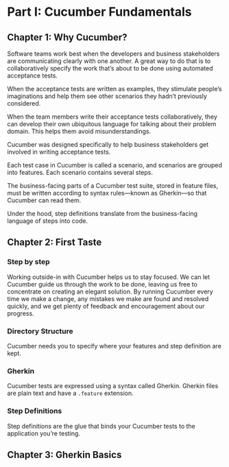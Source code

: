# Part I: Cucumber Fundamentals

## Chapter 1: Why Cucumber?

Software teams work best when the developers and business stakeholders are communicating clearly with one another. A great way to do that is to collaboratively specify the work that’s about to be done using automated acceptance tests.

When the acceptance tests are written as examples, they stimulate people’s imaginations and help them see other scenarios they hadn’t previously considered.

When the team members write their acceptance tests collaboratively, they can develop their own ubiquitous language for talking about their problem domain. This helps them avoid misunderstandings.

Cucumber was designed specifically to help business stakeholders get involved in writing acceptance tests.

Each test case in Cucumber is called a scenario, and scenarios are grouped into features. Each scenario contains several steps.

The business-facing parts of a Cucumber test suite, stored in feature files, must be written according to syntax rules—known as Gherkin—so that Cucumber can read them.

Under the hood, step definitions translate from the business-facing language of steps into code.

## Chapter 2: First Taste

### Step by step

Working outside-in with Cucumber helps us to stay focused. We can let Cucumber guide us through the work to be done, leaving us free to concentrate on creating an elegant solution. By running Cucumber every time we make a change, any mistakes we make are found and resolved quickly, and we get plenty of feedback and encouragement about our progress.

### Directory Structure

Cucumber needs you to specify where your features and step definition are kept.

### Gherkin

Cucumber tests are expressed using a syntax called Gherkin. Gherkin files are plain text and have a `.feature` extension.

### Step Definitions

Step definitions are the glue that binds your Cucumber tests to the application you’re testing.

## Chapter 3: Gherkin Basics

